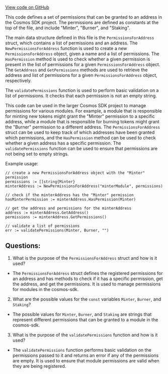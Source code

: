 [View code on GitHub](https://github.com/cosmos/cosmos-sdk/blob/main/x/auth/types/permissions.go)

This code defines a set of permissions that can be granted to an address in the Cosmos SDK project. The permissions are defined as constants at the top of the file, and include "Minter", "Burner", and "Staking". 

The main data structure defined in this file is the `PermissionsForAddress` struct, which contains a list of permissions and an address. The `NewPermissionsForAddress` function is used to create a new `PermissionsForAddress` object, given a name and a list of permissions. The `HasPermission` method is used to check whether a given permission is present in the list of permissions for a given `PermissionsForAddress` object. The `GetAddress` and `GetPermissions` methods are used to retrieve the address and list of permissions for a given `PermissionsForAddress` object, respectively.

The `validatePermissions` function is used to perform basic validation on a list of permissions. It checks that each permission is not an empty string.

This code can be used in the larger Cosmos SDK project to manage permissions for various modules. For example, a module that is responsible for minting new tokens might grant the "Minter" permission to a specific address, while a module that is responsible for burning tokens might grant the "Burner" permission to a different address. The `PermissionsForAddress` struct can be used to keep track of which addresses have been granted which permissions, and the `HasPermission` method can be used to check whether a given address has a specific permission. The `validatePermissions` function can be used to ensure that permissions are not being set to empty strings. 

Example usage:

```
// create a new PermissionsForAddress object with the "Minter" permission
permissions := []string{Minter}
minterAddress := NewPermissionsForAddress("minterModule", permissions)

// check if the minterAddress has the "Minter" permission
hasMinterPermission := minterAddress.HasPermission(Minter)

// get the address and permissions for the minterAddress
address := minterAddress.GetAddress()
permissions := minterAddress.GetPermissions()

// validate a list of permissions
err := validatePermissions(Minter, Burner, "")
```
## Questions: 
 1. What is the purpose of the `PermissionsForAddress` struct and how is it used?
- The `PermissionsForAddress` struct defines the registered permissions for an address and has methods to check if it has a specific permission, get the address, and get the permissions. It is used to manage permissions for modules in the cosmos-sdk.

2. What are the possible values for the `const` variables `Minter`, `Burner`, and `Staking`?
- The possible values for `Minter`, `Burner`, and `Staking` are strings that represent different permissions that can be granted to a module in the cosmos-sdk.

3. What is the purpose of the `validatePermissions` function and how is it used?
- The `validatePermissions` function performs basic validation on the permissions passed to it and returns an error if any of the permissions are empty. It is used to ensure that module permissions are valid when they are being registered.